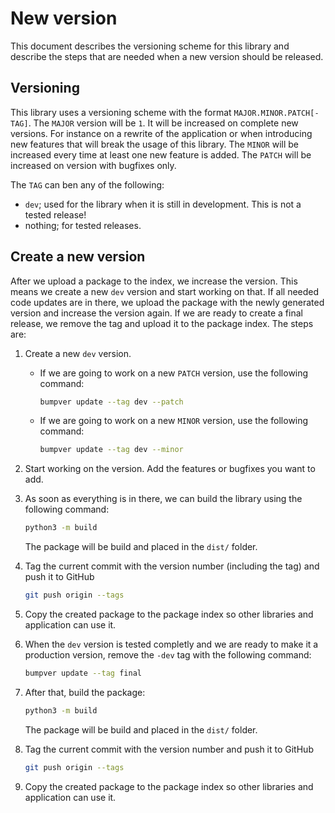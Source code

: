 # New version

This document describes the versioning scheme for this library and describe the steps that are needed when a new version should be released.

## Versioning

This library uses a versioning scheme with the format `MAJOR.MINOR.PATCH[-TAG]`. The `MAJOR` version will be `1`. It will be increased on complete new versions. For instance on a rewrite of the application or when introducing new features that will break the usage of this library. The `MINOR` will be increased every time at least one new feature is added. The `PATCH` will be increased on version with bugfixes only.

The `TAG` can ben any of the following:
-   `dev`; used for the library when it is still in development. This is not a tested release!
-   nothing; for tested releases.

## Create a new version

After we upload a package to the index, we increase the version. This means we create a new `dev` version and start working on that. If all needed code updates are in there, we upload the package with the newly generated version and increase the version again. If we are ready to create a final release, we remove the tag and upload it to the package index. The steps are:

1.  Create a new `dev` version.
    -   If we are going to work on a new `PATCH` version, use the following command:

        ```bash
        bumpver update --tag dev --patch
        ```

    -   If we are going to work on a new `MINOR` version, use the following command:

        ```bash
        bumpver update --tag dev --minor
        ```

2.  Start working on the version. Add the features or bugfixes you want to add.
3.  As soon as everything is in there, we can build the library using the following command:

    ```bash
    python3 -m build
    ```

    The package will be build and placed in the `dist/` folder.
4.  Tag the current commit with the version number (including the tag) and push it to GitHub

    ```bash
    git push origin --tags
    ```

5.  Copy the created package to the package index so other libraries and application can use it.
6.  When the `dev` version is tested completly and we are ready to make it a production version, remove the `-dev` tag with the following command:

    ```bash
    bumpver update --tag final
    ```

7.  After that, build the package:

    ```bash
    python3 -m build
    ```

    The package will be build and placed in the `dist/` folder.
8.  Tag the current commit with the version number and push it to GitHub

    ```bash
    git push origin --tags
    ```
9.  Copy the created package to the package index so other libraries and application can use it.
